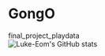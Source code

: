 # GongO
final_project_playdata
<br>
![Luke-Eom's GitHub stats](https://github-readme-stats.vercel.app/api?username=anuraghazra&theme=dark&show_icons=true)
